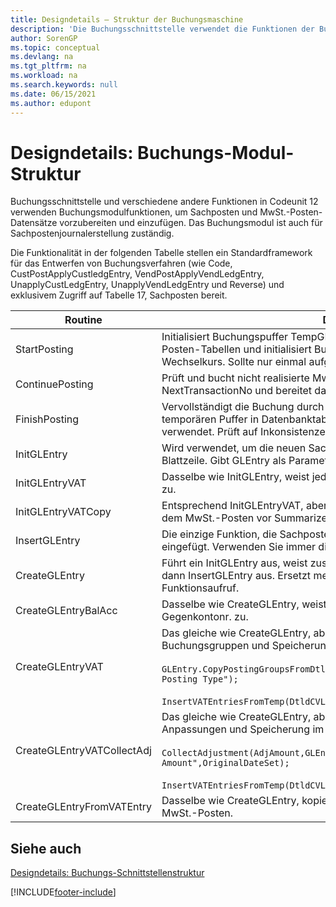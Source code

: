 ```yaml
---
title: Designdetails – Struktur der Buchungsmaschine
description: 'Die Buchungsschnittstelle verwendet die Funktionen der Buchungsmaschine, um Datensätze für das Hauptbuch und die MwSt.-Posten vorzubereiten und einzufügen.'
author: SorenGP
ms.topic: conceptual
ms.devlang: na
ms.tgt_pltfrm: na
ms.workload: na
ms.search.keywords: null
ms.date: 06/15/2021
ms.author: edupont
---
```

# Designdetails: Buchungs-Modul-Struktur
Buchungsschnittstelle und verschiedene andere Funktionen in Codeunit 12 verwenden Buchungsmodulfunktionen, um Sachposten und MwSt.-Posten-Datensätze vorzubereiten und einzufügen. Das Buchungsmodul ist auch für Sachpostenjournalerstellung zuständig.  
  
 Die Funktionalität in der folgenden Tabelle stellen ein Standardframework für das Entwerfen von Buchungsverfahren (wie Code, CustPostApplyCustledgEntry, VendPostApplyVendLedgEntry, UnapplyCustLedgEntry, UnapplyVendLedgEntry und Reverse) und exklusivem Zugriff auf Tabelle 17, Sachposten bereit.  
  
|Routine|Description|  
|-------------|---------------------------------------|  
|StartPosting|Initialisiert Buchungspuffer TempGLEntryBuf, sperrt Sachposten- und MwSt.-Posten-Tabellen und initialisiert Buchhaltungsperiode, Sachpostenjournal und Wechselkurs. Sollte nur einmal aufgerufen werden, dann ist NextEntryNo 0.|  
|ContinuePosting|Prüft und bucht nicht realisierte MwSt. für vorheriges Transaktioninkrement NextTransactionNo und bereitet das Buchen der nächsten Zeile vor.|  
|FinishPosting|Vervollständigt die Buchung durch das Einfügen von Sachposten vom temporären Puffer in Datenbanktabelle. Immer zusammen mit StartPosting verwendet. Prüft auf Inkonsistenzen.|  
|InitGLEntry|Wird verwendet, um die neuen Sachposten für Gen initialisieren. Buch.-Blattzeile. Gibt GLEntry als Parameter zurück.|  
|InitGLEntryVAT|Dasselbe wie InitGLEntry, weist jedoch auch Gegenkontonr. und SummarizeVAT zu.|  
|InitGLEntryVATCopy|Entsprechend InitGLEntryVAT, aber kopiert auch Buchungsgruppendaten aus dem MwSt.-Posten vor SummarizeVAT.|  
|InsertGLEntry|Die einzige Funktion, die Sachposten in globale TempGLEntryBuf-Tabelle eingefügt. Verwenden Sie immer diese Funktion für Einfügung.|  
|CreateGLEntry|Führt ein InitGLEntry aus, weist zusätzlichen Währungs-Betrag zu und führt dann InsertGLEntry aus. Ersetzt mehrere Codezeilen mit einem einzigen Funktionsaufruf.|  
|CreateGLEntryBalAcc|Dasselbe wie CreateGLEntry, weist jedoch auch Gegenkontoart und Gegenkontonr. zu.|  
|CreateGLEntryVAT|Das gleiche wie CreateGLEntry, aber mit zusätzlicher Verarbeitung für Buchungsgruppen und Speicherung im temporären MwSt.-Puffer:<br /><br /> `GLEntry.CopyPostingGroupsFromDtldCVBuf(DtldCVLedgEntryBuf,GenJnlLine."Gen. Posting Type");`<br /><br /> `InsertVATEntriesFromTemp(DtldCVLedgEntryBuf,GLEntry);`|  
|CreateGLEntryVATCollectAdj|Das gleiche wie CreateGLEntry, aber mit zusätzlicher Sammlung von Anpassungen und Speicherung im temporären MwSt.-Puffer:<br /><br /> `CollectAdjustment(AdjAmount,GLEntry.Amount,GLEntry."Additional-Currency Amount",OriginalDateSet);`<br /><br /> `InsertVATEntriesFromTemp(DtldCVLedgEntryBuf,GLEntry);`|  
|CreateGLEntryFromVATEntry|Dasselbe wie CreateGLEntry, kopiert jedoch auch Buchungsgruppen von MwSt.-Posten.|  
  
## Siehe auch  
 [Designdetails: Buchungs-Schnittstellenstruktur](design-details-posting-interface-structure.md)

[!INCLUDE[footer-include](includes/footer-banner.md)]